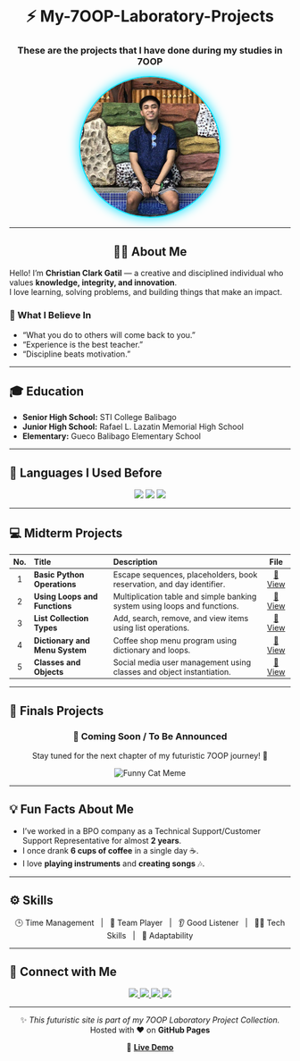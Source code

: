 <div align="center">

# ⚡ My-7OOP-Laboratory-Projects  
### These are the projects that I have done during my studies in 7OOP  

<img src="photo.jpg" alt="My Photo" width="250" height="250" style="border-radius:50%;border:2px solid #00e0ff;box-shadow:0 0 20px #00e0ff;"/>

---

## 👨‍💻 About Me
</div>

Hello! I’m **Christian Clark Gatil** — a creative and disciplined individual who values **knowledge, integrity, and innovation**.  
I love learning, solving problems, and building things that make an impact.  

### 💭 What I Believe In
- “What you do to others will come back to you.”
- “Experience is the best teacher.”
- “Discipline beats motivation.”

---

## 🎓 Education
- **Senior High School:** STI College Balibago  
- **Junior High School:** Rafael L. Lazatin Memorial High School  
- **Elementary:** Gueco Balibago Elementary School  

---

## 🧠 Languages I Used Before

<p align="center">
<img src="https://img.shields.io/badge/MySQL-003B57?style=for-the-badge&logo=mysql&logoColor=white" height="40"/>
<img src="https://img.shields.io/badge/C-00599C?style=for-the-badge&logo=c&logoColor=white" height="40"/>
<img src="https://img.shields.io/badge/Java-FF6C37?style=for-the-badge&logo=java&logoColor=white" height="40"/>
</p>

---

## 💻 Midterm Projects

| No. | Title | Description | File |
|:--:|:--------------------------|:----------------------------------------------------------|:--:|
| 1 | **Basic Python Operations** | Escape sequences, placeholders, book reservation, and day identifier. | [📄 View](./GG_OOPLABTASK1MIDTERm.pdf) |
| 2 | **Using Loops and Functions** | Multiplication table and simple banking system using loops and functions. | [📄 View](./Midterm%20Lab%20Task%202%20(1).pdf) |
| 3 | **List Collection Types** | Add, search, remove, and view items using list operations. | [📄 View](./Gatil7OOPMidterm%20Lab%20Task%203.%20Using%20List%20Collection%20types%20(1).pdf) |
| 4 | **Dictionary and Menu System** | Coffee shop menu program using dictionary and loops. | [📄 View](./Gatil.700PMidterm%20Lab%20Task%204%20(1).pdf) |
| 5 | **Classes and Objects** | Social media user management using classes and object instantiation. | [📄 View](./Gatil.MidtermLabTask5.7OOP.pdf) |

---

## 🧩 Finals Projects
<div align="center">

### 🚧 Coming Soon / To Be Announced  
Stay tuned for the next chapter of my futuristic 7OOP journey! 🌌

<img src="https://i.imgflip.com/4/4t0m5.jpg" alt="Funny Cat Meme" width="300"/>

</div>

---

## 💡 Fun Facts About Me
- I’ve worked in a BPO company as a Technical Support/Customer Support Representative for almost **2 years**.  
- I once drank **6 cups of coffee** in a single day ☕.  
- I love **playing instruments** and **creating songs** 🎶.

---

## ⚙️ Skills

<p align="center">
<span>🕒 Time Management</span> &nbsp; | &nbsp;
<span>🤝 Team Player</span> &nbsp; | &nbsp;
<span>👂 Good Listener</span> &nbsp; | &nbsp;
<span>👨‍💻 Tech Skills</span> &nbsp; | &nbsp;
<span>🔄 Adaptability</span>
</p>

---

## 🚀 Connect with Me

<p align="center">
  <a href="https://facebook.com/christianclark.gatil" target="_blank">
    <img src="https://img.shields.io/badge/Facebook-0A84FF?style=for-the-badge&logo=facebook&logoColor=white"/>
  </a>
  <a href="https://instagram.com/christianclarkgatil" target="_blank">
    <img src="https://img.shields.io/badge/Instagram-FF1493?style=for-the-badge&logo=instagram&logoColor=white"/>
  </a>
  <a href="https://www.tiktok.com/@erlokgaming" target="_blank">
    <img src="https://img.shields.io/badge/TikTok-0FF0FC?style=for-the-badge&logo=tiktok&logoColor=black"/>
  </a>
  <a href="mailto:christianclarkgatil1213@gmail.com">
    <img src="https://img.shields.io/badge/Gmail-FF2400?style=for-the-badge&logo=gmail&logoColor=white"/>
  </a>
</p>

---

<div align="center">

✨ *This futuristic site is part of my 7OOP Laboratory Project Collection.*  
Hosted with ❤️ on **GitHub Pages**

🔗 [**Live Demo**](https://christianclarkgatil213-png.github.io/My-7OOP-Laboratory-Projects/)

</div>
